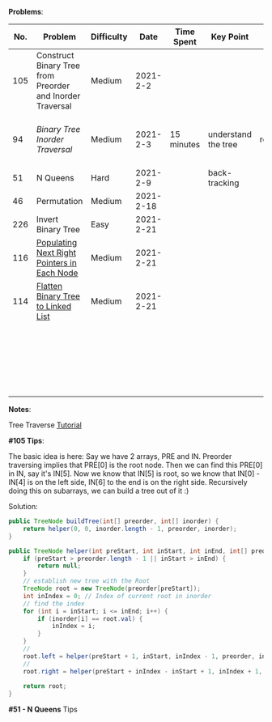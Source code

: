 **Problems**:

| No.  | Problem                                                      | Difficulty | Date      | Time Spent | Key   Point         | Diffcult Point | Similar Problem | Note                                             |
| ---- | ------------------------------------------------------------ | ---------- | --------- | ---------- | ------------------- | -------------- | --------------- | ------------------------------------------------ |
| 105  | Construct Binary Tree from Preorder and Inorder Traversal    | Medium     | 2021-2-2  |            |                     |                |                 |                                                  |
| 94   | *Binary Tree Inorder Traversal*                              | Medium     | 2021-2-3  | 15 minutes | understand the tree | recurssion     |                 | it pretty easy after understand the tree concept |
| 51   | N Queens                                                     | Hard       | 2021-2-9  |            | back-tracking       |                |                 |                                                  |
| 46   | Permutation                                                  | Medium     | 2021-2-18 |            |                     |                |                 |                                                  |
| 226  | Invert Binary Tree                                           | Easy       | 2021-2-21 |            |                     |                |                 |                                                  |
| 116  | [Populating Next Right Pointers in Each Node](https://leetcode.com/problems/populating-next-right-pointers-in-each-node/) | Medium     | 2021-2-21 |            |                     |                |                 |                                                  |
| 114  | [Flatten Binary Tree to Linked List](https://leetcode.com/problems/flatten-binary-tree-to-linked-list/) | Medium     | 2021-2-21 |            |                     |                |                 |                                                  |
|      |                                                              |            |           |            |                     |                |                 |                                                  |
|      |                                                              |            |           |            |                     |                |                 |                                                  |
|      |                                                              |            |           |            |                     |                |                 |                                                  |
|      |                                                              |            |           |            |                     |                |                 |                                                  |
|      |                                                              |            |           |            |                     |                |                 |                                                  |
|      |                                                              |            |           |            |                     |                |                 |                                                  |
|      |                                                              |            |           |            |                     |                |                 |                                                  |
|      |                                                              |            |           |            |                     |                |                 |                                                  |
|      |                                                              |            |           |            |                     |                |                 |                                                  |
|      |                                                              |            |           |            |                     |                |                 |                                                  |
|      |                                                              |            |           |            |                     |                |                 |                                                  |
|      |                                                              |            |           |            |                     |                |                 |                                                  |
|      |                                                              |            |           |            |                     |                |                 |                                                  |
|      |                                                              |            |           |            |                     |                |                 |                                                  |
|      |                                                              |            |           |            |                     |                |                 |                                                  |
|      |                                                              |            |           |            |                     |                |                 |                                                  |
|      |                                                              |            |           |            |                     |                |                 |                                                  |
|      |                                                              |            |           |            |                     |                |                 |                                                  |
|      |                                                              |            |           |            |                     |                |                 |                                                  |
|      |                                                              |            |           |            |                     |                |                 |                                                  |
|      |                                                              |            |           |            |                     |                |                 |                                                  |
|      |                                                              |            |           |            |                     |                |                 |                                                  |
|      |                                                              |            |           |            |                     |                |                 |                                                  |
|      |                                                              |            |           |            |                     |                |                 |                                                  |

**Notes**: 

Tree Traverse [Tutorial](https://www.geeksforgeeks.org/tree-traversals-inorder-preorder-and-postorder/)



**#105 Tips**:

The basic idea is here:
Say we have 2 arrays, PRE and IN.
Preorder traversing implies that PRE[0] is the root node.
Then we can find this PRE[0] in IN, say it's IN[5].
Now we know that IN[5] is root, so we know that IN[0] - IN[4] is on the left side, IN[6] to the end is on the right side.
Recursively doing this on subarrays, we can build a tree out of it :)

Solution:

```java
public TreeNode buildTree(int[] preorder, int[] inorder) {
    return helper(0, 0, inorder.length - 1, preorder, inorder);
}

public TreeNode helper(int preStart, int inStart, int inEnd, int[] preorder, int[] inorder) {
    if (preStart > preorder.length - 1 || inStart > inEnd) {
        return null;
    }
    // establish new tree with the Root 
    TreeNode root = new TreeNode(preorder[preStart]);
    int inIndex = 0; // Index of current root in inorder
  	// find the index
    for (int i = inStart; i <= inEnd; i++) {
        if (inorder[i] == root.val) {
            inIndex = i;
        }
    }
  	// 
    root.left = helper(preStart + 1, inStart, inIndex - 1, preorder, inorder);
  	// 
    root.right = helper(preStart + inIndex - inStart + 1, inIndex + 1, inEnd, preorder, inorder);
  
    return root;
}
```



**#51 - N Queens** Tips

